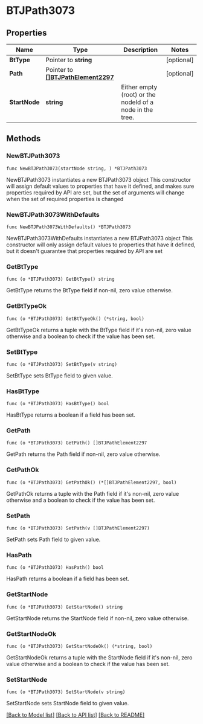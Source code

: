 # BTJPath3073

## Properties

Name | Type | Description | Notes
------------ | ------------- | ------------- | -------------
**BtType** | Pointer to **string** |  | [optional] 
**Path** | Pointer to [**[]BTJPathElement2297**](BTJPathElement2297.md) |  | [optional] 
**StartNode** | **string** | Either empty (root) or the nodeId of a node in the tree. | 

## Methods

### NewBTJPath3073

`func NewBTJPath3073(startNode string, ) *BTJPath3073`

NewBTJPath3073 instantiates a new BTJPath3073 object
This constructor will assign default values to properties that have it defined,
and makes sure properties required by API are set, but the set of arguments
will change when the set of required properties is changed

### NewBTJPath3073WithDefaults

`func NewBTJPath3073WithDefaults() *BTJPath3073`

NewBTJPath3073WithDefaults instantiates a new BTJPath3073 object
This constructor will only assign default values to properties that have it defined,
but it doesn't guarantee that properties required by API are set

### GetBtType

`func (o *BTJPath3073) GetBtType() string`

GetBtType returns the BtType field if non-nil, zero value otherwise.

### GetBtTypeOk

`func (o *BTJPath3073) GetBtTypeOk() (*string, bool)`

GetBtTypeOk returns a tuple with the BtType field if it's non-nil, zero value otherwise
and a boolean to check if the value has been set.

### SetBtType

`func (o *BTJPath3073) SetBtType(v string)`

SetBtType sets BtType field to given value.

### HasBtType

`func (o *BTJPath3073) HasBtType() bool`

HasBtType returns a boolean if a field has been set.

### GetPath

`func (o *BTJPath3073) GetPath() []BTJPathElement2297`

GetPath returns the Path field if non-nil, zero value otherwise.

### GetPathOk

`func (o *BTJPath3073) GetPathOk() (*[]BTJPathElement2297, bool)`

GetPathOk returns a tuple with the Path field if it's non-nil, zero value otherwise
and a boolean to check if the value has been set.

### SetPath

`func (o *BTJPath3073) SetPath(v []BTJPathElement2297)`

SetPath sets Path field to given value.

### HasPath

`func (o *BTJPath3073) HasPath() bool`

HasPath returns a boolean if a field has been set.

### GetStartNode

`func (o *BTJPath3073) GetStartNode() string`

GetStartNode returns the StartNode field if non-nil, zero value otherwise.

### GetStartNodeOk

`func (o *BTJPath3073) GetStartNodeOk() (*string, bool)`

GetStartNodeOk returns a tuple with the StartNode field if it's non-nil, zero value otherwise
and a boolean to check if the value has been set.

### SetStartNode

`func (o *BTJPath3073) SetStartNode(v string)`

SetStartNode sets StartNode field to given value.



[[Back to Model list]](../README.md#documentation-for-models) [[Back to API list]](../README.md#documentation-for-api-endpoints) [[Back to README]](../README.md)


